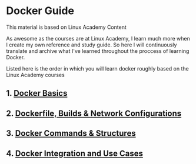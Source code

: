 # Docker Guide 
This material is based on Linux Academy Content

As awesome as the courses are at Linux Academy, I learn much more when I create my own reference and study guide. So here I will continuously translate and archive what I've learned throughout the proccess of learning Docker. 

Listed here is the order in which you will learn docker roughly based on the Linux Academy courses

## 1. [Docker Basics](Docker_Basics.md)
## 2. [Dockerfile, Builds & Network Configurations](Dockerfile_Builds_Networks.md)
## 3. [Docker Commands & Structures](Docker_Commands_Structures.md)
## 4. [Docker Integration and Use Cases](Docker_Integration.md)
